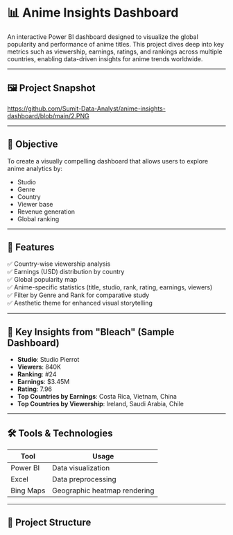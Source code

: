 # 📊 Anime Insights Dashboard

An interactive Power BI dashboard designed to visualize the global popularity and performance of anime titles. This project dives deep into key metrics such as viewership, earnings, ratings, and rankings across multiple countries, enabling data-driven insights for anime trends worldwide.

---

## 🖼️ Project Snapshot

https://github.com/Sumit-Data-Analyst/anime-insights-dashboard/blob/main/2.PNG

---

## 🎯 Objective

To create a visually compelling dashboard that allows users to explore anime analytics by:
- Studio
- Genre
- Country
- Viewer base
- Revenue generation
- Global ranking

---

## 📌 Features

✅ Country-wise viewership analysis  
✅ Earnings (USD) distribution by country  
✅ Global popularity map  
✅ Anime-specific statistics (title, studio, rank, rating, earnings, viewers)  
✅ Filter by Genre and Rank for comparative study  
✅ Aesthetic theme for enhanced visual storytelling  

---

## 🧠 Key Insights from "Bleach" (Sample Dashboard)

- **Studio**: Studio Pierrot  
- **Viewers**: 840K  
- **Ranking**: #24  
- **Earnings**: $3.45M  
- **Rating**: 7.96  
- **Top Countries by Earnings**: Costa Rica, Vietnam, China  
- **Top Countries by Viewership**: Ireland, Saudi Arabia, Chile  

---

## 🛠️ Tools & Technologies

| Tool        | Usage                        |
|-------------|------------------------------|
| Power BI    | Data visualization           |
| Excel       | Data preprocessing           |
| Bing Maps   | Geographic heatmap rendering |

---

## 📂 Project Structure
